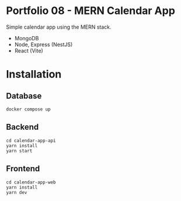 # Portfolio 08 - MERN Calendar App

Simple calendar app using the MERN stack.

- MongoDB
- Node, Express (NestJS)
- React (Vite)

# Installation

## Database

```
docker compose up
```

## Backend

```
cd calendar-app-api
yarn install
yarn start
```

## Frontend

```
cd calendar-app-web
yarn install
yarn dev
```
